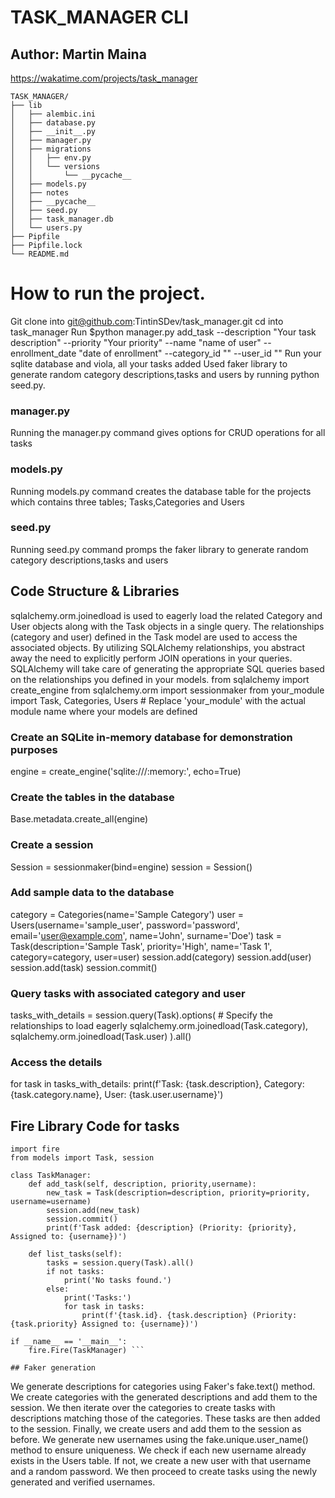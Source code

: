 # TASK_MANAGER CLI

## Author: Martin Maina
https://wakatime.com/projects/task_manager

```
TASK_MANAGER/
├── lib
│   ├── alembic.ini
│   ├── database.py
│   ├── __init__.py
│   ├── manager.py
│   ├── migrations
│   │   ├── env.py
│   │   └── versions
│   │       └── __pycache__
│   ├── models.py
│   ├── notes
│   ├── __pycache__
│   ├── seed.py
│   ├── task_manager.db
│   └── users.py
├── Pipfile
├── Pipfile.lock
└── README.md

```

# How to run the project.
Git clone into git@github.com:TintinSDev/task_manager.git
cd into task_manager
Run $python manager.py add_task --description "Your task description" --priority "Your priority" --name "name of user" --enrollment_date "date of enrollment" --category_id "" --user_id ""
Run your sqlite database and viola, all your tasks added
Used faker library to generate random category descriptions,tasks and users by running python seed.py.

### manager.py
Running the manager.py command gives options for CRUD operations for all tasks

### models.py
Running models.py command creates the database table for the projects which contains three tables; Tasks,Categories and Users

### seed.py
Running seed.py command promps the faker library to generate random category descriptions,tasks and users 

## Code Structure & Libraries
sqlalchemy.orm.joinedload is used to eagerly load the related Category and User objects along with the Task objects in a single query.
The relationships (category and user) defined in the Task model are used to access the associated objects.
By utilizing SQLAlchemy relationships, you abstract away the need to explicitly perform JOIN operations in your queries. 
SQLAlchemy will take care of generating the appropriate SQL queries based on the relationships you defined in your models.
from sqlalchemy import create_engine
from sqlalchemy.orm import sessionmaker
from your_module import Task, Categories, Users  # Replace 'your_module' with the actual module name where your models are defined

### Create an SQLite in-memory database for demonstration purposes
engine = create_engine('sqlite:///:memory:', echo=True)

### Create the tables in the database
Base.metadata.create_all(engine)

### Create a session
Session = sessionmaker(bind=engine)
session = Session()

### Add sample data to the database
category = Categories(name='Sample Category')
user = Users(username='sample_user', password='password', email='user@example.com', name='John', surname='Doe')
task = Task(description='Sample Task', priority='High', name='Task 1', category=category, user=user)
session.add(category)
session.add(user)
session.add(task)
session.commit()

### Query tasks with associated category and user
tasks_with_details = session.query(Task).options(
    # Specify the relationships to load eagerly
    sqlalchemy.orm.joinedload(Task.category),
    sqlalchemy.orm.joinedload(Task.user)
).all()

### Access the details
for task in tasks_with_details:
    print(f'Task: {task.description}, Category: {task.category.name}, User: {task.user.username}')

## Fire Library Code for tasks

```
import fire
from models import Task, session

class TaskManager:
    def add_task(self, description, priority,username):
        new_task = Task(description=description, priority=priority, username=username)
        session.add(new_task)
        session.commit()
        print(f'Task added: {description} (Priority: {priority}, Assigned to: {username})')

    def list_tasks(self):
        tasks = session.query(Task).all()
        if not tasks:
            print('No tasks found.')
        else:
            print('Tasks:')
            for task in tasks:
                print(f'{task.id}. {task.description} (Priority: {task.priority} Assigned to: {username})')

if __name__ == '__main__':
    fire.Fire(TaskManager) ```

## Faker generation

```
We generate descriptions for categories using Faker's fake.text() method.
We create categories with the generated descriptions and add them to the session.
We then iterate over the categories to create tasks with descriptions matching those of the categories. These tasks are then added to the session.
Finally, we create users and add them to the session as before.
We generate new usernames using the fake.unique.user_name() method to ensure uniqueness.
We check if each new username already exists in the Users table. If not, we create a new user with that username and a random password.
We then proceed to create tasks using the newly generated and verified usernames.

```

